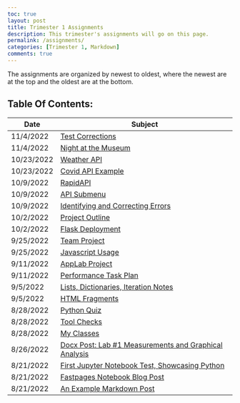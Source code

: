 ```yaml
---
toc: true
layout: post
title: Trimester 1 Assignments
description: This trimester's assignments will go on this page.
permalink: /assignments/
categories: [Trimester 1, Markdown]
comments: true
---
```


The assignments are organized by newest to oldest, where the newest are at the top and the oldest are at the bottom.

## Table Of Contents:

| Date | Subject |
|-|-|
| 11/4/2022 | [Test Corrections](https://davidvasilev1.github.io/fastpages/finals%20test) |
| 11/4/2022 | [Night at the Museum](https://davidvasilev1.github.io/fastpages/N@TM) |
| 10/23/2022 | [Weather API](https://davidvasilev1.github.io/fastpages/data/weather) |
| 10/23/2022 | [Covid API Example](https://davidvasilev1.github.io/fastpages/data/covid) |
| 10/9/2022 | [RapidAPI](https://davidvasilev1.github.io/fastpages/jupyter/trimester%201/tri%201%20assignments/2022/10/09/PBL-python_rapidapi.html) |
| 10/9/2022 | [API Submenu](https://davidvasilev1.github.io/fastpages/markdown/trimester%201/tri%201%20assignments/2022/10/09/api.html) |
| 10/9/2022 | [Identifying and Correcting Errors](https://davidvasilev1.github.io/fastpages/jupyter/trimester%201/tri%201%20assignments/2022/10/09/AP-error_testing.html) |
| 10/2/2022 | [Project Outline](https://davidvasilev1.github.io/fastpages/jupyter/trimester%201/tri%201%20assignments/2022/10/02/project-outline.html) |
| 10/2/2022 | [Flask Deployment](https://davidvasilev1.github.io/fastpages/markdown/trimester%201/tri%201%20assignments/2022/10/02/output.html) |
| 9/25/2022 | [Team Project](https://davidvasilev1.github.io/fastpages/markdown/trimester%201/tri%201%20assignments/2022/09/25/group-project.html) |
| 9/25/2022 | [Javascript Usage](https://davidvasilev1.github.io/fastpages/jupyter/trimester%201/tri%201%20assignments/2022/09/25/javascript.html) |
| 9/11/2022 | [AppLab Project](https://davidvasilev1.github.io/fastpages/markdown/trimester%201/tri%201%20assignments/2022/09/11/AppLab-project.html) |
| 9/11/2022 | [Performance Task Plan](https://davidvasilev1.github.io/fastpages/markdown/trimester%201/tri%201%20assignments/2022/09/11/performance-task-plan.html) |
| 9/5/2022 | [Lists, Dictionaries, Iteration Notes](https://davidvasilev1.github.io/fastpages/jupyter/trimester%201/tri%201%20notes/2022/08/30/Lists,-Dictionaries,-Iteration.html) |
| 9/5/2022 | [HTML Fragments](https://davidvasilev1.github.io/fastpages/markdown/trimester%201/tri%201%20assignments/2022/09/05/html-blog.html) |
| 8/28/2022 | [Python Quiz](https://davidvasilev1.github.io/fastpages/jupyter/trimester%201/tri%201%20assignments/2022/08/28/python-quiz.html)
| 8/28/2022 | [Tool Checks](https://davidvasilev1.github.io/fastpages/jupyter/trimester%201/tri%201%20assignments/2022/08/28/tool-check.html)
| 8/28/2022 | [My Classes](https://davidvasilev1.github.io/fastpages/markdown/trimester%201/classes/tri%201%20assignments/2022/08/28/classes.html) |
| 8/26/2022 | [Docx Post: Lab #1 Measurements and Graphical Analysis](https://davidvasilev1.github.io/fastpages/2022/08/26/Docx-Post-Lab-1-Measurements-and-Graphical-Analysis.html) |
| 8/21/2022 | [First Jupyter Notebook Test, Showcasing Python](https://davidvasilev1.github.io/fastpages/trimester%201/python/tri%201%20assignments/2022/08/21/jupyter-notebook.html) |
| 8/21/2022 | [Fastpages Notebook Blog Post](https://davidvasilev1.github.io/fastpages/jupyter/trimester%201/tri%201%20assignments/2020/02/20/test.html) |
| 8/21/2022 | [An Example Markdown Post](https://davidvasilev1.github.io/fastpages/markdown/trimester%201/tri%201%20assignments/2020/01/14/test-markdown-post.html) |
